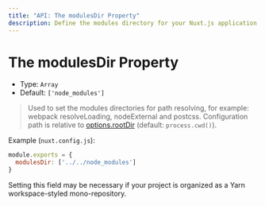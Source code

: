 ```yaml
---
title: "API: The modulesDir Property"
description: Define the modules directory for your Nuxt.js application
---
```


# The modulesDir Property

- Type: `Array`
- Default: `['node_modules']`

> Used to set the modules directories for path resolving, for example: webpack resolveLoading, nodeExternal and postcss. Configuration path is relative to [options.rootDir](/api/configuration-rootdir) (default: `process.cwd()`).

Example (`nuxt.config.js`):

```js
module.exports = {
  modulesDir: ['../../node_modules']
}
```

Setting this field may be necessary if your project is organized as a Yarn workspace-styled mono-repository.

